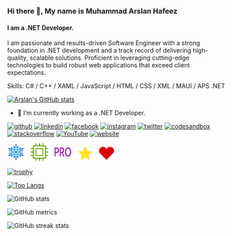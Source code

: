 ### Hi there 👋, My name is Muhammad Arslan Hafeez
#### I am a .NET Developer.

I am passionate and results-driven Software Engineer with a strong foundation in .NET development and a track record of delivering high-quality, scalable solutions. Proficient in leveraging cutting-edge technologies to build robust web applications that exceed client expectations.

Skills: C# / C++ / XAML / JavaScript / HTML / CSS / XML / MAUI / APS .NET

[![Arslan's GitHub stats](https://github-readme-stats.vercel.app/api?username=m-arslan-hafeez)](https://github.com/anuraghazra/github-readme-stats)

- 🔭 I’m currently working as a .NET Developer. 


[<img src='https://cdn.jsdelivr.net/npm/simple-icons@3.0.1/icons/github.svg' alt='github' height='40'>](https://github.com/https://github.com/m-arslan-hafeez)  [<img src='https://cdn.jsdelivr.net/npm/simple-icons@3.0.1/icons/linkedin.svg' alt='linkedin' height='40'>](https://www.linkedin.com/in/https://www.linkedin.com/in/m-arslan-hafeez-1819a2138//)  [<img src='https://cdn.jsdelivr.net/npm/simple-icons@3.0.1/icons/facebook.svg' alt='facebook' height='40'>](https://www.facebook.com/https://www.facebook.com/me.arslanhafeez/)  [<img src='https://cdn.jsdelivr.net/npm/simple-icons@3.0.1/icons/instagram.svg' alt='instagram' height='40'>](https://www.instagram.com/https://www.instagram.com/me.arslanhafeez/)  [<img src='https://cdn.jsdelivr.net/npm/simple-icons@3.0.1/icons/twitter.svg' alt='twitter' height='40'>](https://twitter.com/https://www.twitter.com/me.arslanhafeez/)  [<img src='https://cdn.jsdelivr.net/npm/simple-icons@3.0.1/icons/codesandbox.svg' alt='codesandbox' height='40'>](https://codesandbox.io/u/https://codesandbox.io/u/m-arslan-hafeez)  [<img src='https://cdn.jsdelivr.net/npm/simple-icons@3.0.1/icons/stackoverflow.svg' alt='stackoverflow' height='40'>](https://stackoverflow.com/users/https://stackoverflow.com/users/9345090/m-arslan-hafeez)  [<img src='https://cdn.jsdelivr.net/npm/simple-icons@3.0.1/icons/youtube.svg' alt='YouTube' height='40'>](https://www.youtube.com/channel/https://www.youtube.com/@m.arslanhafeez)  [<img src='https://cdn.jsdelivr.net/npm/simple-icons@3.0.1/icons/icloud.svg' alt='website' height='40'>](marslanhafeez.odoo.com)  

<a href='https://archiveprogram.github.com/'><img src='https://raw.githubusercontent.com/acervenky/animated-github-badges/master/assets/acbadge.gif' width='40' height='40'></a> <a href='https://docs.github.com/en/developers'><img src='https://raw.githubusercontent.com/acervenky/animated-github-badges/master/assets/devbadge.gif' width='40' height='40'></a> <a href='https://github.com/pricing'><img src='https://raw.githubusercontent.com/acervenky/animated-github-badges/master/assets/pro.gif' width='40' height='40'></a> <a href='https://stars.github.com/'><img src='https://raw.githubusercontent.com/acervenky/animated-github-badges/master/assets/starbadge.gif' width='35' height='35'></a> <a href='https://docs.github.com/en/github/supporting-the-open-source-community-with-github-sponsors'><img src='https://raw.githubusercontent.com/acervenky/animated-github-badges/master/assets/sponsorbadge.gif' width='35' height='35'></a> 

[![trophy](https://github-profile-trophy.vercel.app/?username=https://github.com/m-arslan-hafeez)](https://github.com/ryo-ma/github-profile-trophy)

[![Top Langs](https://github-readme-stats.vercel.app/api/top-langs/?username=https://github.com/m-arslan-hafeez)](https://github.com/anuraghazra/github-readme-stats)

![GitHub stats](https://github-readme-stats.vercel.app/api?username=https://github.com/m-arslan-hafeez&show_icons=true)  

![GitHub metrics](https://metrics.lecoq.io/https://github.com/m-arslan-hafeez)  

![GitHub streak stats](https://streak-stats.demolab.com/?user=https://github.com/m-arslan-hafeez)  



